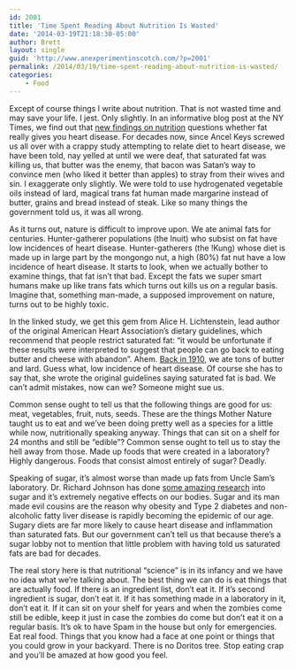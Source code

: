 ```yaml
---
id: 2001
title: 'Time Spent Reading About Nutrition Is Wasted'
date: '2014-03-19T21:18:30-05:00'
author: Brett
layout: single
guid: 'http://www.anexperimentinscotch.com/?p=2001'
permalink: /2014/03/19/time-spent-reading-about-nutrition-is-wasted/
categories:
    - Food
---
```


Except of course things I write about nutrition. That is not wasted time and may save your life. I jest. Only slightly. In an informative blog post at the NY Times, we find out that [new findings on nutrition](http://well.blogs.nytimes.com/2014/03/17/study-questions-fat-and-heart-disease-link/?hpw&rref=health) questions whether fat really gives you heart disease. For decades now, since Ancel Keys screwed us all over with a crappy study attempting to relate diet to heart disease, we have been told, nay yelled at until we were deaf, that saturated fat was killing us, that butter was the enemy, that bacon was Satan’s way to convince men (who liked it better than apples) to stray from their wives and sin. I exaggerate only slightly. We were told to use hydrogenated vegetable oils instead of lard, magical trans fat human made margarine instead of butter, grains and bread instead of steak. Like so many things the government told us, it was all wrong.

As it turns out, nature is difficult to improve upon. We ate animal fats for centuries. Hunter-gatherer populations (the Inuit) who subsist on fat have low incidences of heart disease. Hunter-gatherers (the !Kung) whose diet is made up in large part by the mongongo nut, a high (80%) fat nut have a low incidence of heart disease. It starts to look, when we actually bother to examine things, that fat isn’t that bad. Except the fats we super smart humans make up like trans fats which turns out kills us on a regular basis. Imagine that, something man-made, a supposed improvement on nature, turns out to be highly toxic.

In the linked study, we get this gem from Alice H. Lichtenstein, lead author of the original American Heart Association’s dietary guidelines, which recommend that people restrict saturated fat: “it would be unfortunate if these results were interpreted to suggest that people can go back to eating butter and cheese with abandon”. Ahem. [Back in 1910](http://www.dietheartpublishing.com/diet-heart-timeline), we ate tons of butter and lard. Guess what, low incidence of heart disease. Of course she has to say that, she wrote the original guidelines saying saturated fat is bad. We can’t admit mistakes, now can we? Someone might sue us.

Common sense ought to tell us that the following things are good for us: meat, vegetables, fruit, nuts, seeds. These are the things Mother Nature taught us to eat and we’ve been doing pretty well as a species for a little while now, nutritionally speaking anyway. Things that can sit on a shelf for 24 months and still be “edible”? Common sense ought to tell us to stay the hell away from those. Made up foods that were created in a laboratory? Highly dangerous. Foods that consist almost entirely of sugar? Deadly.

Speaking of sugar, it’s almost worse than made up fats from Uncle Sam’s laboratory. Dr. Richard Johnson has done [some amazing research](https://www.youtube.com/watch?v=OOJ3SiRj4AQ) into sugar and it’s extremely negative effects on our bodies. Sugar and its man made evil cousins are the reason why obesity and Type 2 diabetes and non-alcoholic fatty liver disease is rapidly becoming the epidemic of our age. Sugary diets are far more likely to cause heart disease and inflammation than saturated fats. But our government can’t tell us that because there’s a sugar lobby not to mention that little problem with having told us saturated fats are bad for decades.

The real story here is that nutritional “science” is in its infancy and we have no idea what we’re talking about. The best thing we can do is eat things that are actually food. If there is an ingredient list, don’t eat it. If it’s second ingredient is sugar, don’t eat it. If it has something made in a laboratory in it, don’t eat it. If it can sit on your shelf for years and when the zombies come still be edible, keep it just in case the zombies do come but don’t eat it on a regular basis. It’s ok to have Spam in the house but only for emergencies. Eat real food. Things that you know had a face at one point or things that you could grow in your backyard. There is no Doritos tree. Stop eating crap and you’ll be amazed at how good you feel.